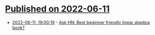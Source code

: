 # [Published on 2022-06-11](index.md)

* [2022-06-11, 19:00:19](https://news.ycombinator.com/item?id=31707163) - [Ask HN: Best beginner friendly linear algebra book?](https://news.ycombinator.com/item?id=31707163)

